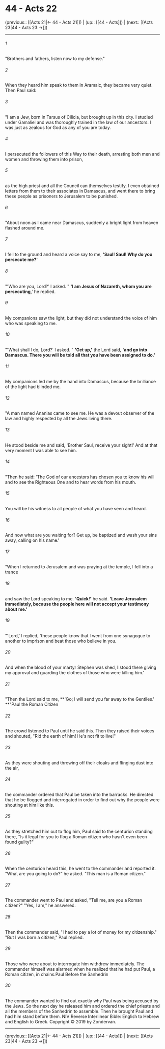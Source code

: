 # 44 - Acts 22

(previous:: [[Acts 21|← 44 - Acts 21]]) | (up:: [[44 - Acts]]) | (next:: [[Acts 23|44 - Acts 23 →]])

***


###### 1 
"Brothers and fathers, listen now to my defense." 

###### 2 
When they heard him speak to them in Aramaic, they became very quiet. Then Paul said: 

###### 3 
"I am a Jew, born in Tarsus of Cilicia, but brought up in this city. I studied under Gamaliel and was thoroughly trained in the law of our ancestors. I was just as zealous for God as any of you are today. 

###### 4 
I persecuted the followers of this Way to their death, arresting both men and women and throwing them into prison, 

###### 5 
as the high priest and all the Council can themselves testify. I even obtained letters from them to their associates in Damascus, and went there to bring these people as prisoners to Jerusalem to be punished. 

###### 6 
"About noon as I came near Damascus, suddenly a bright light from heaven flashed around me. 

###### 7 
I fell to the ground and heard a voice say to me, **'Saul! Saul! Why do you persecute me?'** 

###### 8 
"'Who are you, Lord?' I asked. " **'I am Jesus of Nazareth, whom you are persecuting,'** he replied. 

###### 9 
My companions saw the light, but they did not understand the voice of him who was speaking to me. 

###### 10 
"'What shall I do, Lord?' I asked. " **'Get up,'** the Lord said, **'and go into Damascus. There you will be told all that you have been assigned to do.'** 

###### 11 
My companions led me by the hand into Damascus, because the brilliance of the light had blinded me. 

###### 12 
"A man named Ananias came to see me. He was a devout observer of the law and highly respected by all the Jews living there. 

###### 13 
He stood beside me and said, 'Brother Saul, receive your sight!' And at that very moment I was able to see him. 

###### 14 
"Then he said: 'The God of our ancestors has chosen you to know his will and to see the Righteous One and to hear words from his mouth. 

###### 15 
You will be his witness to all people of what you have seen and heard. 

###### 16 
And now what are you waiting for? Get up, be baptized and wash your sins away, calling on his name.' 

###### 17 
"When I returned to Jerusalem and was praying at the temple, I fell into a trance 

###### 18 
and saw the Lord speaking to me. **'Quick!'** he said. **'Leave Jerusalem immediately, because the people here will not accept your testimony about me.'** 

###### 19 
"'Lord,' I replied, 'these people know that I went from one synagogue to another to imprison and beat those who believe in you. 

###### 20 
And when the blood of your martyr Stephen was shed, I stood there giving my approval and guarding the clothes of those who were killing him.' 

###### 21 
"Then the Lord said to me, **'Go; I will send you far away to the Gentiles.' **"Paul the Roman Citizen 

###### 22 
The crowd listened to Paul until he said this. Then they raised their voices and shouted, "Rid the earth of him! He's not fit to live!" 

###### 23 
As they were shouting and throwing off their cloaks and flinging dust into the air, 

###### 24 
the commander ordered that Paul be taken into the barracks. He directed that he be flogged and interrogated in order to find out why the people were shouting at him like this. 

###### 25 
As they stretched him out to flog him, Paul said to the centurion standing there, "Is it legal for you to flog a Roman citizen who hasn't even been found guilty?" 

###### 26 
When the centurion heard this, he went to the commander and reported it. "What are you going to do?" he asked. "This man is a Roman citizen." 

###### 27 
The commander went to Paul and asked, "Tell me, are you a Roman citizen?" "Yes, I am," he answered. 

###### 28 
Then the commander said, "I had to pay a lot of money for my citizenship." "But I was born a citizen," Paul replied. 

###### 29 
Those who were about to interrogate him withdrew immediately. The commander himself was alarmed when he realized that he had put Paul, a Roman citizen, in chains.Paul Before the Sanhedrin 

###### 30 
The commander wanted to find out exactly why Paul was being accused by the Jews. So the next day he released him and ordered the chief priests and all the members of the Sanhedrin to assemble. Then he brought Paul and had him stand before them. NIV Reverse Interlinear Bible: English to Hebrew and English to Greek. Copyright © 2019 by Zondervan.

***

(previous:: [[Acts 21|← 44 - Acts 21]]) | (up:: [[44 - Acts]]) | (next:: [[Acts 23|44 - Acts 23 →]])

